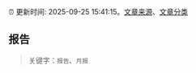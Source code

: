 :alarm_clock: 更新时间: 2025-09-25 15:41:15。[文章来源](/README.md)、[文章分类](/TAGS.md)

## 报告


> 关键字：`报告`、`月报`



